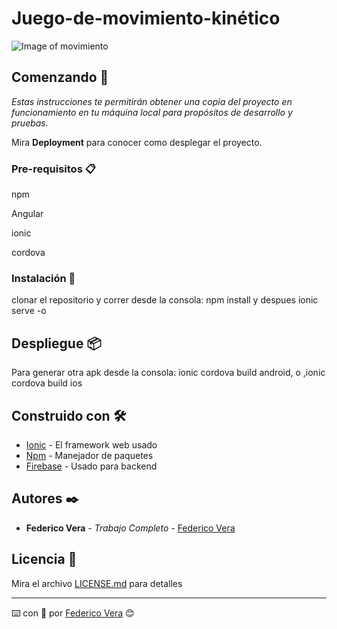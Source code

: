 # Juego-de-movimiento-kinético

![Image of movimiento](https://firebasestorage.googleapis.com/v0/b/relevamientovisual1.appspot.com/o/Centrado.jpg?alt=media&token=d8e99762-45e0-4c08-a430-6e97c4cbe215)

## Comenzando 🚀

_Estas instrucciones te permitirán obtener una copia del proyecto en funcionamiento en tu máquina local para propósitos de desarrollo y pruebas._

Mira **Deployment** para conocer como desplegar el proyecto.


### Pre-requisitos 📋

npm

Angular

ionic

cordova

### Instalación 🔧

clonar el repositorio y correr desde la consola: npm install y despues ionic serve -o


## Despliegue 📦

Para generar otra apk desde la consola: ionic cordova build android, o ,ionic cordova build ios

## Construido con 🛠️


* [Ionic](https://ionicframework.com/) - El framework web usado
* [Npm](https://maven.apache.org/) - Manejador de paquetes
* [Firebase](https://firebase.google.com/) - Usado para backend



## Autores ✒️

* **Federico Vera** - *Trabajo Completo* - [Federico Vera](https://github.com/dfedericovera)


## Licencia 📄

Mira el archivo [LICENSE.md](LICENSE.md) para detalles


---
⌨️ con :muscle: por [Federico Vera](https://github.com/dfedericovera) 😊